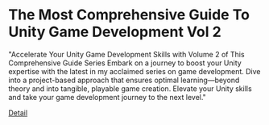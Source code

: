 # The Most Comprehensive Guide To Unity Game Development Vol 2

"Accelerate Your Unity Game Development Skills with Volume 2 of This Comprehensive Guide Series
Embark on a journey to boost your Unity expertise with the latest in my acclaimed series on game development. Dive into a project-based approach that ensures optimal learning—beyond theory and into tangible, playable game creation. Elevate your Unity skills and take your game development journey to the next level." 

[Detail](https://eduitfree.com/ZJa9)